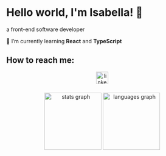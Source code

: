 

<h1 align="left">
  Hello world, I'm Isabella! 👋
</h1>
<p align="left">a front-end software developer</p>
<p align="left">🌱 I’m currently learning <strong>React</strong> and <strong>TypeScript</strong></p>

<h2 align="left">How to reach me: </h2>
<div align="center">
  <a href="https://www.linkedin.com/in/raory/" target="_blank">
    <img src="https://img.shields.io/static/v1?message=LinkedIn&logo=linkedin&label=&color=0077B5&logoColor=white&labelColor=&style=for-the-badge" height="32" alt="linkedin logo"  />
  </a>
<!--   <a href="http://discordapp.com/users/318419646397022209" target="_blank">
    <img src="https://img.shields.io/static/v1?message=Discord&logo=discord&label=&color=7289DA&logoColor=white&labelColor=&style=for-the-badge" height="32" alt="discord logo"  />
  </a> -->
</div>

###

###

<div align="center">
  <img src="https://github-readme-stats.vercel.app/api?username=raory1&hide_title=true&hide_rank=false&show_icons=true&include_all_commits=false&count_private=true&disable_animations=false&theme=tokyonight&locale=en&hide_border=true&order=1" height="150" alt="stats graph"  />
  <img src="https://github-readme-stats.vercel.app/api/top-langs?username=raory1&locale=en&hide_title=false&layout=compact&card_width=320&langs_count=5&theme=tokyonight&hide_border=true&order=2" height="150" alt="languages graph"  />
</div>

